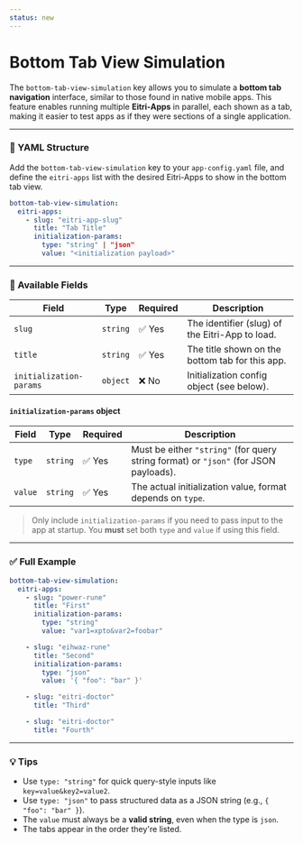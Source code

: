 ```yaml
---
status: new
---
```


# Bottom Tab View Simulation

The `bottom-tab-view-simulation` key allows you to simulate a **bottom tab navigation** interface, similar to those found in native mobile apps. This feature enables running multiple **Eitri-Apps** in parallel, each shown as a tab, making it easier to test apps as if they were sections of a single application.

---

### 🔧 YAML Structure

Add the `bottom-tab-view-simulation` key to your `app-config.yaml` file, and define the `eitri-apps` list with the desired Eitri-Apps to show in the bottom tab view.

```yaml
bottom-tab-view-simulation:
  eitri-apps:
    - slug: "eitri-app-slug"
      title: "Tab Title"
      initialization-params:
        type: "string" | "json"
        value: "<initialization payload>"
```

---

### 🧩 Available Fields

| Field                   | Type     | Required | Description                                     |
| ----------------------- | -------- | -------- | ----------------------------------------------- |
| `slug`                  | `string` | ✅ Yes   | The identifier (slug) of the Eitri-App to load. |
| `title`                 | `string` | ✅ Yes   | The title shown on the bottom tab for this app. |
| `initialization-params` | `object` | ❌ No    | Initialization config object (see below).       |

#### `initialization-params` object

| Field   | Type     | Required | Description                                                                          |
| ------- | -------- | -------- | ------------------------------------------------------------------------------------ |
| `type`  | `string` | ✅ Yes   | Must be either `"string"` (for query string format) or `"json"` (for JSON payloads). |
| `value` | `string` | ✅ Yes   | The actual initialization value, format depends on `type`.                           |

> Only include `initialization-params` if you need to pass input to the app at startup.
> You **must** set both `type` and `value` if using this field.

---

### ✅ Full Example

```yaml
bottom-tab-view-simulation:
  eitri-apps:
    - slug: "power-rune"
      title: "First"
      initialization-params:
        type: "string"
        value: "var1=xpto&var2=foobar"

    - slug: "eihwaz-rune"
      title: "Second"
      initialization-params:
        type: "json"
        value: '{ "foo": "bar" }'

    - slug: "eitri-doctor"
      title: "Third"

    - slug: "eitri-doctor"
      title: "Fourth"
```

---

### 💡 Tips

- Use `type: "string"` for quick query-style inputs like `key=value&key2=value2`.
- Use `type: "json"` to pass structured data as a JSON string (e.g., `{ "foo": "bar" }`).
- The `value` must always be a **valid string**, even when the type is `json`.
- The tabs appear in the order they're listed.
